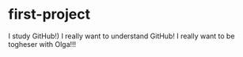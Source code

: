 # first-project
I study GitHub!)
I really want to understand GitHub!
I really want to be togheser with Olga!!!
